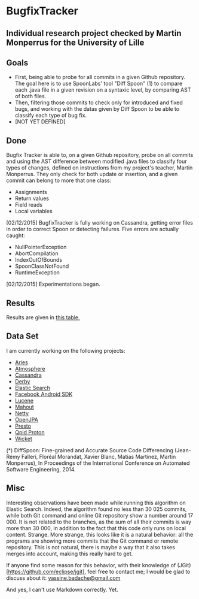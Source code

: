 BugfixTracker
=============

## Individual research project checked by Martin Monperrus for the University of Lille 



Goals
-----

* First, being able to probe for all commits in a given Github repository. The goal here is to use SpoonLabs'
tool "Diff Spoon" (1) to compare each .java file in a given revision on a syntaxic level, by comparing AST of both files.
* Then, filtering those commits to check only for introduced and fixed bugs, and working
  with the datas given by Diff Spoon to be able to classify each type of bug fix. 
* [NOT YET DEFINED]
        


Done
----
Bugfix Tracker is able to, on a given Github repository, probe on all commits and using the
AST difference between modified .java files to classify four types of changes, defined on
instructions from my project's teacher, Martin Monperrus. They only check for both update or
insertion, and a given commit can belong to more that one class:
   - Assignments
   - Return values
   - Field reads
   - Local variables
        
        
[02/12/2015] BugfixTracker is fully working on Cassandra, getting error files in order to correct
Spoon or detecting failures. Five errors are actually caught:
   - NullPointerException
   - AbortCompilation
   - IndexOutOfBounds
   - SpoonClassNotFound
   - RuntimeException
   		
[02/12/2015] Experimentations began.
    
    
    
Results
-------
Results are given in [this table.](https://github.com/VaubanParty/BugfixTracker/blob/master/results/table.md)
    
   
Data Set
--------
I am currently working on the following projects:

* [Aries](https://github.com/apache/aries)
* [Atmosphere](https://github.com/Atmosphere/atmosphere)
* [Cassandra](https://github.com/apache/cassandra)
* [Derby](https://github.com/apache/derby)
* [Elastic Search](https://github.com/elastic/elasticsearch)
* [Facebook Android SDK](https://github.com/facebook/facebook-android-sdk)
* [Lucene](https://github.com/apache/lucene-solr)
* [Mahout](https://github.com/apache/mahout)
* [Netty](https://github.com/netty/netty)
* [OpenJPA](https://github.com/apache/openjpa)
* [Presto](https://github.com/facebook/presto)
* [Qpid Proton](https://github.com/apache/qpid-proton)
* [Wicket](https://github.com/apache/wicket)
    

        
(*) DiffSpoon: Fine-grained and Accurate Source Code Differencing (Jean-Rémy Falleri, Floréal Morandat,
Xavier Blanc, Matias Martinez, Martin Monperrus), In Proceedings of the International Conference on
Automated Software Engineering, 2014.



Misc
----
Interesting observations have been made while running this algorithm on Elastic Search. Indeed, the algorithm
found no less than 30 025 commits, while both Git command and online Git repository show a number around 17 000.
It is not related to the branches, as the sum of all their commits is way more than 30 000, in addition to the
fact that this code only runs on local content. Strange.
More strange, this looks like it is a natural behavior: all the programs are showing more commits that the Git
command or remote repository. This is not natural, there is maybe a way that it also takes merges into account,
making this really hard to get.

If anyone find some reason for this behavior, with their knowledge of (JGit)[https://github.com/eclipse/jgit],
feel free to contact me; I would be glad to discuss about it:
	yassine.badache@gmail.com
	
	
And yes, I can't use Markdown correctly. Yet.
